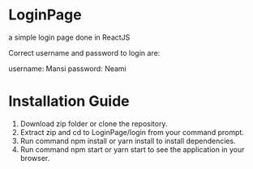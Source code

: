 # LoginPage
a simple login page done in ReactJS

Correct username and password to login are:

username: Mansi
password: Neami

# Installation Guide
1. Download zip folder or clone the repository.
2. Extract zip and cd to LoginPage/login from your command prompt.
3. Run command npm install or yarn install to install dependencies.
4. Run command npm start or yarn start to see the application in your browser.
